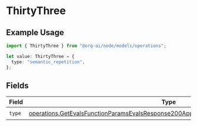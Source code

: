# ThirtyThree

## Example Usage

```typescript
import { ThirtyThree } from "@orq-ai/node/models/operations";

let value: ThirtyThree = {
  type: "semantic_repetition",
};
```

## Fields

| Field                                                                                                                                                                                              | Type                                                                                                                                                                                               | Required                                                                                                                                                                                           | Description                                                                                                                                                                                        |
| -------------------------------------------------------------------------------------------------------------------------------------------------------------------------------------------------- | -------------------------------------------------------------------------------------------------------------------------------------------------------------------------------------------------- | -------------------------------------------------------------------------------------------------------------------------------------------------------------------------------------------------- | -------------------------------------------------------------------------------------------------------------------------------------------------------------------------------------------------- |
| `type`                                                                                                                                                                                             | [operations.GetEvalsFunctionParamsEvalsResponse200ApplicationJSONResponseBodyData533Type](../../models/operations/getevalsfunctionparamsevalsresponse200applicationjsonresponsebodydata533type.md) | :heavy_check_mark:                                                                                                                                                                                 | N/A                                                                                                                                                                                                |